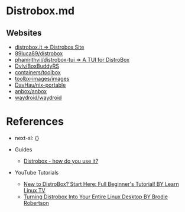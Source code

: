# Distrobox.md

## Websites

* [distrobox.it => Distrobox Site](https://distrobox.it/)
* [89luca89/distrobox](https://github.com/89luca89/distrobox)
* [phanirithvij/distrobox-tui => A TUI for DistroBox](https://github.com/phanirithvij/distrobox-tui)
* [Dvlv/BoxBuddyRS](https://github.com/Dvlv/BoxBuddyRS)
* [containers/toolbox](https://github.com/containers/toolbox)
* [toolbx-images/images](https://github.com/toolbx-images/images)
* [DavHau/nix-portable](https://github.com/DavHau/nix-portable)
* [anbox/anbox](https://github.com/anbox/anbox)
* [waydroid/waydroid](https://github.com/waydroid/waydroid)

# References

* next-sl: {}

* Guides
  * [Distrobox - how do you use it?](https://www.reddit.com/r/linux/comments/15q8b9j/distrobox_how_do_you_use_it/)

* YouTube Tutorials
  * [New to DistroBox? Start Here: Full Beginner's Tutorial! BY Learn Linux TV](https://www.youtube.com/watch?v=eiDt4O6UPRw)
  * [Turning Distrobox Into Your Entire Linux Desktop BY Brodie Robertson](https://www.youtube.com/watch?v=IIVv5NjyYl0)
